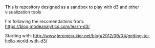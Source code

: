 This is repository designed as a sandbox to play with d3 and other visualization tools

I'm following the recomendaitons from:
https://blog.modeanalytics.com/learn-d3/

Starting with:
http://www.jeromecukier.net/blog/2012/09/04/getting-to-hello-world-with-d3/


